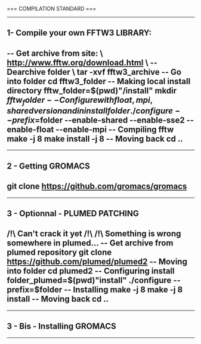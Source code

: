 === COMPILATION STANDARD ===

----------------------------------------
1- Compile your own FFTW3 LIBRARY:
----------------------------------------
-- Get archive from site: \\
http://www.fftw.org/download.html \\
-- Dearchive folder \\
tar -xvf fftw3_archive
-- Go into folder
cd fftw3_folder
-- Making local install directory
fftw_folder=$(pwd)"/install"
mkdir $fftw_folder
-- Configure with float, mpi, shared version and in install folder
./configure --prefix=$folder --enable-shared --enable-sse2 --enable-float --enable-mpi
-- Compiling fftw
make -j 8
make install -j 8
-- Moving back
cd .. 
----------------------------------------

----------------------------------------
2 - Getting GROMACS
----------------------------------------
git clone https://github.com/gromacs/gromacs
----------------------------------------

--------------------------------------
3 - Optionnal - PLUMED PATCHING
--------------------------------------
/!\ Can't crack it yet /!\ 
/!\ Something is wrong somewhere in plumed...
-- Get archive from plumed repository
git clone https://github.com/plumed/plumed2
-- Moving into folder
cd plumed2
-- Configuring install
folder_plumed=$(pwd)"install"
./configure --prefix=$folder
-- Installing
make -j 8
make -j 8 install
-- Moving back
cd ..
--------------------------------------

--------------------------------------
3 - Bis - Installing GROMACS
--------------------------------------
--------------------------------------
